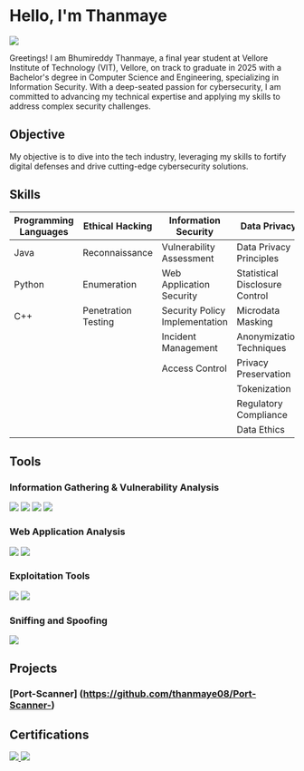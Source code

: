 # Hello, I'm Thanmaye
<a href="www.linkedin.com/in/bhumireddy-thanmaye"><img src="https://img.shields.io/badge/-LinkedIn-0072b1?&style=for-the-badge&logo=linkedin&logoColor=white" /></a>


Greetings! I am Bhumireddy Thanmaye, a final year student at Vellore Institute of Technology (VIT), Vellore, on track to graduate in 2025 with a Bachelor's degree in Computer Science and Engineering, specializing in Information Security. With a deep-seated passion for cybersecurity, I am committed to advancing my technical expertise and applying my skills to address complex security challenges.

## Objective
My objective is to dive into the tech industry, leveraging my skills to fortify digital defenses and drive cutting-edge cybersecurity solutions.

## Skills

| **Programming Languages**      | **Ethical Hacking**               | **Information Security**                 | **Data Privacy**                      |
|--------------------------------|----------------------------------|------------------------------------------|---------------------------------------|
| Java                           | Reconnaissance                    | Vulnerability Assessment                 | Data Privacy Principles               |
| Python                         | Enumeration                      | Web Application Security                 | Statistical Disclosure Control        |
| C++                            | Penetration Testing              | Security Policy Implementation          | Microdata Masking                     |
|                                |                                  | Incident Management                     | Anonymization Techniques              |
|                                |                                  | Access Control                          | Privacy Preservation                 |
|                                |                                  |                                      | Tokenization                          |
|                                |                                  |                                      | Regulatory Compliance                 |
|                                |                                  |                                      | Data Ethics                           |


## Tools

### Information Gathering & Vulnerability Analysis
<div>
    <img src="https://img.shields.io/badge/-Nmap-4C98FF?style=for-the-badge&logo=Nmap&logoColor=white" />
    <img src="https://img.shields.io/badge/-Zenmap-4C98FF?style=for-the-badge&logo=Nmap&logoColor=white" />
    <img src="https://img.shields.io/badge/-TheHarvester-4C98FF?style=for-the-badge&logo=Python&logoColor=white" />
    <img src="https://img.shields.io/badge/-Legion-4C98FF?style=for-the-badge&logoColor=white" />
</div>

### Web Application Analysis
<div>
    <img src="https://img.shields.io/badge/-Burp_Suite-FF6347?style=for-the-badge&logo=burpsuite&logoColor=white" />
    <img src="https://img.shields.io/badge/-Nikto-990000?style=for-the-badge&logoColor=white" />
</div>

### Exploitation Tools
<div>
    <img src="https://img.shields.io/badge/-Metasploit-ED1C24?style=for-the-badge&logo=Metasploit&logoColor=white" />
    <img src="https://img.shields.io/badge/-SQLmap-CC2929?style=for-the-badge&logo=SQLmap&logoColor=white" />
</div>

### Sniffing and Spoofing
<div>
    <img src="https://img.shields.io/badge/-Wireshark-1679A7?style=for-the-badge&logo=Wireshark&logoColor=white" />
</div>

## Projects
### [Port-Scanner] (https://github.com/thanmaye08/Port-Scanner-)


## Certifications
<div>
<a href="https://drive.google.com/file/d/1BdcKA8zz6VUcz2rJ_4AZNvhLQiS7au5a/view">
    <img src="https://img.shields.io/badge/-CEH-red?style=for-the-badge&logoColor=white" />
</a>


<a href="https://smartinternz.com/internships/SmartBridge/eeb5378183ebda2bcc031ab369b4db82">
    <img src="https://img.shields.io/badge/Externship%20Program-blueviolet?style=for-the-badge&logoColor=white" />
</a>





